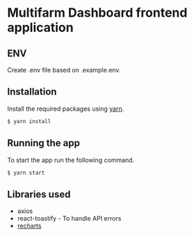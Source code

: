# Multifarm Dashboard frontend application

## ENV

Create .env file based on .example.env.

## Installation

Install the required packages using [yarn](https://yarnpkg.com/getting-started).

```bash
$ yarn install
```

## Running the app

To start the app run the following command.

```bash
$ yarn start
```

## Libraries used

- axios
- react-toastify - To handle API errors
- [recharts](https://recharts.org/en-US/)
